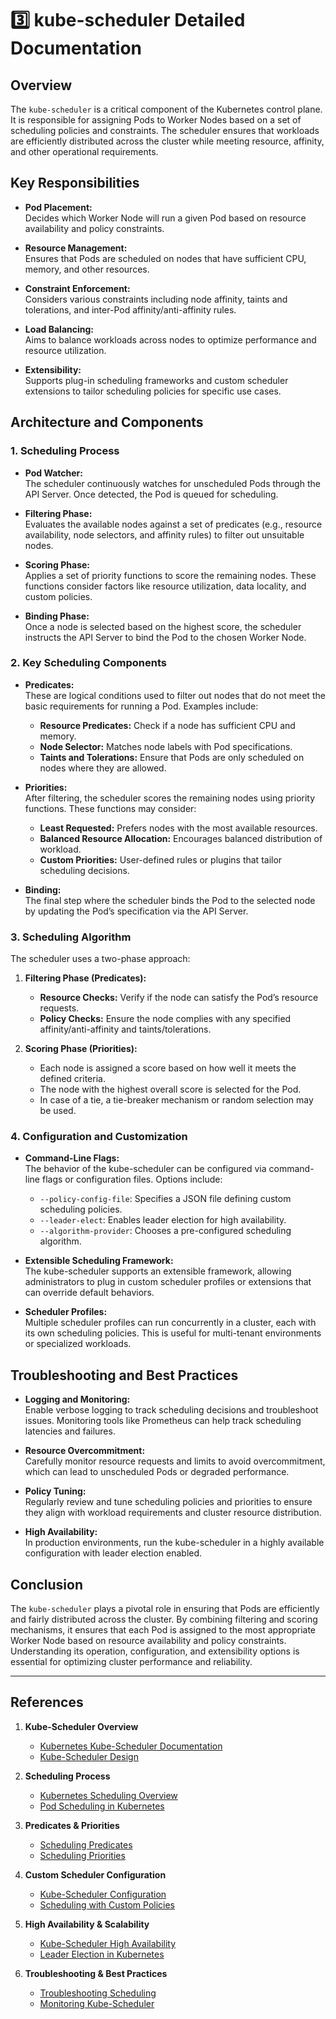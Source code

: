 # 3️⃣ kube-scheduler Detailed Documentation

## Overview

The `kube-scheduler` is a critical component of the Kubernetes control plane. It is responsible for assigning Pods to Worker Nodes based on a set of scheduling policies and constraints. The scheduler ensures that workloads are efficiently distributed across the cluster while meeting resource, affinity, and other operational requirements.

## Key Responsibilities

- **Pod Placement:**  
  Decides which Worker Node will run a given Pod based on resource availability and policy constraints.
  
- **Resource Management:**  
  Ensures that Pods are scheduled on nodes that have sufficient CPU, memory, and other resources.
  
- **Constraint Enforcement:**  
  Considers various constraints including node affinity, taints and tolerations, and inter-Pod affinity/anti-affinity rules.
  
- **Load Balancing:**  
  Aims to balance workloads across nodes to optimize performance and resource utilization.
  
- **Extensibility:**  
  Supports plug-in scheduling frameworks and custom scheduler extensions to tailor scheduling policies for specific use cases.

## Architecture and Components

### 1. Scheduling Process

- **Pod Watcher:**  
  The scheduler continuously watches for unscheduled Pods through the API Server. Once detected, the Pod is queued for scheduling.

- **Filtering Phase:**  
  Evaluates the available nodes against a set of predicates (e.g., resource availability, node selectors, and affinity rules) to filter out unsuitable nodes.

- **Scoring Phase:**  
  Applies a set of priority functions to score the remaining nodes. These functions consider factors like resource utilization, data locality, and custom policies.

- **Binding Phase:**  
  Once a node is selected based on the highest score, the scheduler instructs the API Server to bind the Pod to the chosen Worker Node.

### 2. Key Scheduling Components

- **Predicates:**  
  These are logical conditions used to filter out nodes that do not meet the basic requirements for running a Pod. Examples include:
  - **Resource Predicates:** Check if a node has sufficient CPU and memory.
  - **Node Selector:** Matches node labels with Pod specifications.
  - **Taints and Tolerations:** Ensure that Pods are only scheduled on nodes where they are allowed.

- **Priorities:**  
  After filtering, the scheduler scores the remaining nodes using priority functions. These functions may consider:
  - **Least Requested:** Prefers nodes with the most available resources.
  - **Balanced Resource Allocation:** Encourages balanced distribution of workload.
  - **Custom Priorities:** User-defined rules or plugins that tailor scheduling decisions.

- **Binding:**  
  The final step where the scheduler binds the Pod to the selected node by updating the Pod’s specification via the API Server.

### 3. Scheduling Algorithm

The scheduler uses a two-phase approach:

1. **Filtering Phase (Predicates):**
   - **Resource Checks:** Verify if the node can satisfy the Pod’s resource requests.
   - **Policy Checks:** Ensure the node complies with any specified affinity/anti-affinity and taints/tolerations.

2. **Scoring Phase (Priorities):**
   - Each node is assigned a score based on how well it meets the defined criteria.
   - The node with the highest overall score is selected for the Pod.
   - In case of a tie, a tie-breaker mechanism or random selection may be used.

### 4. Configuration and Customization

- **Command-Line Flags:**  
  The behavior of the kube-scheduler can be configured via command-line flags or configuration files. Options include:
  - `--policy-config-file`: Specifies a JSON file defining custom scheduling policies.
  - `--leader-elect`: Enables leader election for high availability.
  - `--algorithm-provider`: Chooses a pre-configured scheduling algorithm.

- **Extensible Scheduling Framework:**  
  The kube-scheduler supports an extensible framework, allowing administrators to plug in custom scheduler profiles or extensions that can override default behaviors.

- **Scheduler Profiles:**  
  Multiple scheduler profiles can run concurrently in a cluster, each with its own scheduling policies. This is useful for multi-tenant environments or specialized workloads.

## Troubleshooting and Best Practices

- **Logging and Monitoring:**  
  Enable verbose logging to track scheduling decisions and troubleshoot issues. Monitoring tools like Prometheus can help track scheduling latencies and failures.

- **Resource Overcommitment:**  
  Carefully monitor resource requests and limits to avoid overcommitment, which can lead to unscheduled Pods or degraded performance.

- **Policy Tuning:**  
  Regularly review and tune scheduling policies and priorities to ensure they align with workload requirements and cluster resource distribution.

- **High Availability:**  
  In production environments, run the kube-scheduler in a highly available configuration with leader election enabled.

## Conclusion

The `kube-scheduler` plays a pivotal role in ensuring that Pods are efficiently and fairly distributed across the cluster. By combining filtering and scoring mechanisms, it ensures that each Pod is assigned to the most appropriate Worker Node based on resource availability and policy constraints. Understanding its operation, configuration, and extensibility options is essential for optimizing cluster performance and reliability.

---

## **References**

1. **Kube-Scheduler Overview**
   - [Kubernetes Kube-Scheduler Documentation](https://kubernetes.io/docs/concepts/scheduling-eviction/kube-scheduler/)
   - [Kube-Scheduler Design](https://kubernetes.io/docs/concepts/overview/components/#kube-scheduler)
   
2. **Scheduling Process**
   - [Kubernetes Scheduling Overview](https://kubernetes.io/docs/concepts/scheduling-eviction/scheduling-framework/)
   - [Pod Scheduling in Kubernetes](https://kubernetes.io/docs/tasks/administer-cluster/scheduler-configuration/)
   
3. **Predicates & Priorities**
   - [Scheduling Predicates](https://kubernetes.io/docs/concepts/scheduling-eviction/predicate-logic/)
   - [Scheduling Priorities](https://kubernetes.io/docs/concepts/scheduling-eviction/priority-logic/)
   
4. **Custom Scheduler Configuration**
   - [Kube-Scheduler Configuration](https://kubernetes.io/docs/tasks/configure-pod-container/configure-scheduler/)
   - [Scheduling with Custom Policies](https://kubernetes.io/docs/tasks/administer-cluster/scheduler-configuration/#using-policy-config-file)
   
5. **High Availability & Scalability**
   - [Kube-Scheduler High Availability](https://kubernetes.io/docs/tasks/administer-cluster/highly-available-kube-scheduler/)
   - [Leader Election in Kubernetes](https://kubernetes.io/docs/reference/using-api/leader-election/)
   
6. **Troubleshooting & Best Practices**
   - [Troubleshooting Scheduling](https://kubernetes.io/docs/tasks/debug/debug-cluster/scheduler-troubleshooting/)
   - [Monitoring Kube-Scheduler](https://kubernetes.io/docs/tasks/debug/debug-cluster/scheduler-monitoring/)

